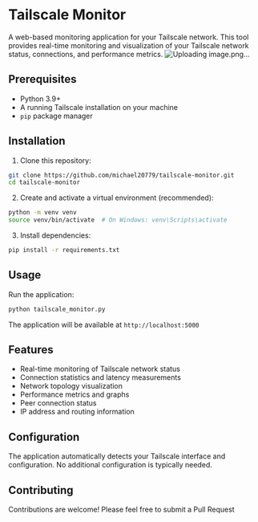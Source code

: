 # Tailscale Monitor

A web-based monitoring application for your Tailscale network. This tool provides real-time monitoring and visualization of your Tailscale network status, connections, and performance metrics.
![Uploading image.png…]()

## Prerequisites

- Python 3.9+
- A running Tailscale installation on your machine
- `pip` package manager

## Installation

1. Clone this repository:
```bash
git clone https://github.com/michael20779/tailscale-monitor.git
cd tailscale-monitor
```

2. Create and activate a virtual environment (recommended):
```bash
python -m venv venv
source venv/bin/activate  # On Windows: venv\Scripts\activate
```

3. Install dependencies:
```bash
pip install -r requirements.txt
```

## Usage

Run the application:
```bash
python tailscale_monitor.py
```

The application will be available at `http://localhost:5000`

## Features

- Real-time monitoring of Tailscale network status
- Connection statistics and latency measurements
- Network topology visualization
- Performance metrics and graphs
- Peer connection status
- IP address and routing information

## Configuration

The application automatically detects your Tailscale interface and configuration. No additional configuration is typically needed.


## Contributing

Contributions are welcome! Please feel free to submit a Pull Request
